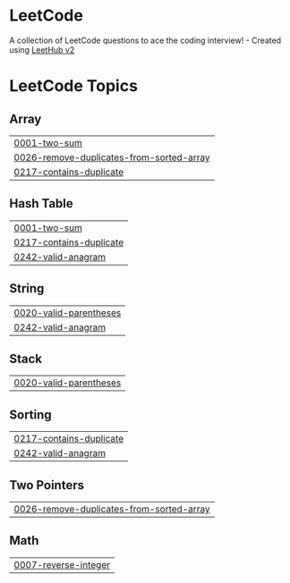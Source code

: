 # LeetCode
A collection of LeetCode questions to ace the coding interview! - Created using [LeetHub v2](https://github.com/arunbhardwaj/LeetHub-2.0)

<!---LeetCode Topics Start-->
# LeetCode Topics
## Array
|  |
| ------- |
| [0001-two-sum](https://github.com/Getachew-Muhabaw-Mesfin/LeetCode/tree/master/0001-two-sum) |
| [0026-remove-duplicates-from-sorted-array](https://github.com/Getachew-Muhabaw-Mesfin/LeetCode/tree/master/0026-remove-duplicates-from-sorted-array) |
| [0217-contains-duplicate](https://github.com/Getachew-Muhabaw-Mesfin/LeetCode/tree/master/0217-contains-duplicate) |
## Hash Table
|  |
| ------- |
| [0001-two-sum](https://github.com/Getachew-Muhabaw-Mesfin/LeetCode/tree/master/0001-two-sum) |
| [0217-contains-duplicate](https://github.com/Getachew-Muhabaw-Mesfin/LeetCode/tree/master/0217-contains-duplicate) |
| [0242-valid-anagram](https://github.com/Getachew-Muhabaw-Mesfin/LeetCode/tree/master/0242-valid-anagram) |
## String
|  |
| ------- |
| [0020-valid-parentheses](https://github.com/Getachew-Muhabaw-Mesfin/LeetCode/tree/master/0020-valid-parentheses) |
| [0242-valid-anagram](https://github.com/Getachew-Muhabaw-Mesfin/LeetCode/tree/master/0242-valid-anagram) |
## Stack
|  |
| ------- |
| [0020-valid-parentheses](https://github.com/Getachew-Muhabaw-Mesfin/LeetCode/tree/master/0020-valid-parentheses) |
## Sorting
|  |
| ------- |
| [0217-contains-duplicate](https://github.com/Getachew-Muhabaw-Mesfin/LeetCode/tree/master/0217-contains-duplicate) |
| [0242-valid-anagram](https://github.com/Getachew-Muhabaw-Mesfin/LeetCode/tree/master/0242-valid-anagram) |
## Two Pointers
|  |
| ------- |
| [0026-remove-duplicates-from-sorted-array](https://github.com/Getachew-Muhabaw-Mesfin/LeetCode/tree/master/0026-remove-duplicates-from-sorted-array) |
## Math
|  |
| ------- |
| [0007-reverse-integer](https://github.com/Getachew-Muhabaw-Mesfin/LeetCode/tree/master/0007-reverse-integer) |
<!---LeetCode Topics End-->